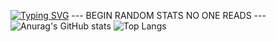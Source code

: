 [![Typing SVG](https://readme-typing-svg.demolab.com?font=rubik&pause=1000&color=792AF7&vCenter=true&width=435&lines=DEVELOPER;DESIGNER;EDITOR)](https://git.io/typing-svg)
--- BEGIN RANDOM STATS NO ONE READS ---
![Anurag's GitHub stats](https://github-readme-stats.vercel.app/api?username=aiotv1&show_icons=true&bg_color=00000000)
![Top Langs](https://github-readme-stats.vercel.app/api/top-langs/?username=aiotv1&layout=compact&bg_color=00000000)

